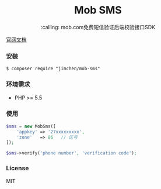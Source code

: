 <h1 align="center">Mob SMS</h1>

<p align="center">:calling: mob.com免费短信验证后端校验接口SDK</p>

[官网文档](http://sms.mob.com/)

### 安装

`$ composer require "jimchen/mob-sms"`

### 环境需求

- PHP >= 5.5

### 使用

```php
$sms = new MobSms([
    'appkey' => '27xxxxxxxxx',
    'zone'   => 86   // 区号
]);

$sms->verify('phone number', 'verification code');
```

### License
MIT
